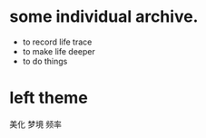 
# some individual archive.

* to record life trace
* to make life deeper
* to do things 

# left theme
美化
梦境
频率